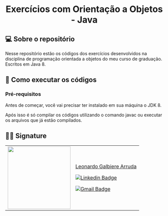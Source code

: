 <h1 align="center"> 
Exercícios com Orientação a Objetos - Java 
</h4>

## 💻 Sobre o repositório

Nesse repositório estão os códigos dos exercícios desenvolvidos na disciplina de programação orientada a objetos do meu curso de graduação. Escritos em Java 8. 

## 🚀 Como executar os códigos
### Pré-requisitos
Antes de começar, você vai precisar ter instalado em sua máquina o JDK 8.

Após isso é só compilar os códigos utilizando o comando javac ou executar os arquivos que já estão compilados.

## 👨‍💻 Signature

<table>
<tr>
<td><a href="https://github.com/Ahruda" ><img src="https://imgur.com/HyUJAfU.png" width="200px;"/></a></td>
<td>
   
<a href="https://github.com/Ahruda">Leonardo Galbiere Arruda</a>
<br>
   
[![Linkedin Badge](https://img.shields.io/badge/-Leonardo-blue?style=flat-square&logo=Linkedin&logoColor=white&link=https://www.linkedin.com/in/ahruda/)](https://www.linkedin.com/in/ahruda/)
   
[![Gmail Badge](https://img.shields.io/badge/-leonardo.gearruda@gmail.com-c14438?style=flat-square&logo=Gmail&logoColor=white&link=mailto:leonardo.gearruda@gmail.com)](mailto:leonardo.gearruda@gmail.com)

</td>
</tr>
</table>
